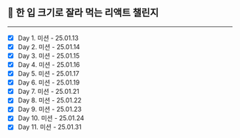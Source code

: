 ## 🍰 한 입 크기로 잘라 먹는 리액트 챌린지

---

- [x] Day 1. 미션 - 25.01.13
- [x] Day 2. 미션 - 25.01.14
- [x] Day 3. 미션 - 25.01.15
- [x] Day 4. 미션 - 25.01.16
- [x] Day 5. 미션 - 25.01.17
- [x] Day 6. 미션 - 25.01.19
- [x] Day 7. 미션 - 25.01.21
- [x] Day 8. 미션 - 25.01.22
- [x] Day 9. 미션 - 25.01.23
- [x] Day 10. 미션 - 25.01.24
- [x] Day 11. 미션 - 25.01.31
